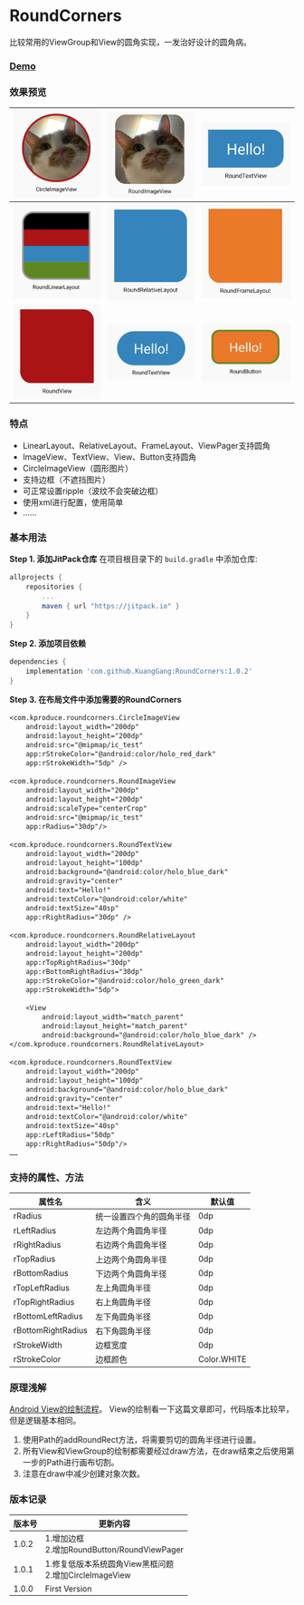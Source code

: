 # RoundCorners
比较常用的ViewGroup和View的圆角实现，一发治好设计的圆角病。

### [Demo](https://fir.im/gfhw)

### 效果预览

|![](images/07.png)|![](images/01.png)|![](images/02.png)|
|---|---|---|
|![](images/04.png)|![](images/05.png)|![](images/06.png)|
|![](images/03.png)|![](images/08.png)|![](images/09.png)|

### 特点
* LinearLayout、RelativeLayout、FrameLayout、ViewPager支持圆角
* ImageView、TextView、View、Button支持圆角
* CircleImageView（圆形图片）
* 支持边框（不遮挡图片）
* 可正常设置ripple（波纹不会突破边框）
* 使用xml进行配置，使用简单
* ......

### 基本用法
**Step 1. 添加JitPack仓库**
在项目根目录下的 `build.gradle` 中添加仓库:
``` gradle
allprojects {
    repositories {
        ...
        maven { url "https://jitpack.io" }
    }
}
```
**Step 2. 添加项目依赖**
``` gradle
dependencies {
    implementation 'com.github.KuangGang:RoundCorners:1.0.2'
}
```
**Step 3. 在布局文件中添加需要的RoundCorners**
```
<com.kproduce.roundcorners.CircleImageView
    android:layout_width="200dp"
    android:layout_height="200dp"
    android:src="@mipmap/ic_test"
    app:rStrokeColor="@android:color/holo_red_dark"
    app:rStrokeWidth="5dp" />

<com.kproduce.roundcorners.RoundImageView
    android:layout_width="200dp"
    android:layout_height="200dp"
    android:scaleType="centerCrop"
    android:src="@mipmap/ic_test"
    app:rRadius="30dp"/>

<com.kproduce.roundcorners.RoundTextView
    android:layout_width="200dp"
    android:layout_height="100dp"
    android:background="@android:color/holo_blue_dark"
    android:gravity="center"
    android:text="Hello!"
    android:textColor="@android:color/white"
    android:textSize="40sp"
    app:rRightRadius="30dp" />

<com.kproduce.roundcorners.RoundRelativeLayout
    android:layout_width="200dp"
    android:layout_height="200dp"
    app:rTopRightRadius="30dp"
    app:rBottomRightRadius="30dp"
    app:rStrokeColor="@android:color/holo_green_dark"
    app:rStrokeWidth="5dp">

    <View
        android:layout_width="match_parent"
        android:layout_height="match_parent"
        android:background="@android:color/holo_blue_dark" />
</com.kproduce.roundcorners.RoundRelativeLayout>

<com.kproduce.roundcorners.RoundTextView
    android:layout_width="200dp"
    android:layout_height="100dp"
    android:background="@android:color/holo_blue_dark"
    android:gravity="center"
    android:text="Hello!"
    android:textColor="@android:color/white"
    android:textSize="40sp"
    app:rLeftRadius="50dp"
    app:rRightRadius="50dp"/>
……
```

### 支持的属性、方法
|属性名|含义|默认值
|---|---|---|
|rRadius|统一设置四个角的圆角半径|0dp
|rLeftRadius|左边两个角圆角半径|0dp
|rRightRadius|右边两个角圆角半径|0dp
|rTopRadius|上边两个角圆角半径|0dp
|rBottomRadius|下边两个角圆角半径|0dp
|rTopLeftRadius|左上角圆角半径|0dp
|rTopRightRadius|右上角圆角半径|0dp
|rBottomLeftRadius|左下角圆角半径|0dp
|rBottomRightRadius|右下角圆角半径|0dp
|rStrokeWidth|边框宽度|0dp
|rStrokeColor|边框颜色|Color.WHITE

### 原理浅解
[Android View的绘制流程](https://github.com/KuangGang/RoundCorners)。
View的绘制看一下这篇文章即可，代码版本比较早，但是逻辑基本相同。
1. 使用Path的addRoundRect方法，将需要剪切的圆角半径进行设置。
2. 所有View和ViewGroup的绘制都需要经过draw方法，在draw结束之后使用第一步的Path进行画布切割。
3. 注意在draw中减少创建对象次数。

### 版本记录
|版本号|更新内容|
|---|---|
|1.0.2|1.增加边框<br>2.增加RoundButton/RoundViewPager|
|1.0.1|1.修复低版本系统圆角View黑框问题<br>2.增加CircleImageView|
|1.0.0|First Version|
